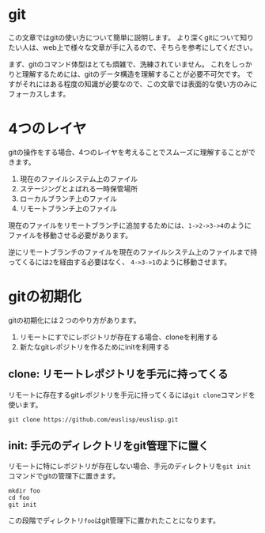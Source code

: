 # git
この文章ではgitの使い方について簡単に説明します。
より深くgitについて知りたい人は、web上で様々な文章が手に入るので、そちらを参考にしてください。

まず、gitのコマンド体型はとても煩雑で、洗練されていません。
これをしっかりと理解するためには、gitのデータ構造を理解することが必要不可欠です。
ですがそれにはある程度の知識が必要なので、この文章では表面的な使い方のみにフォーカスします。

# 4つのレイヤ
gitの操作をする場合、4つのレイヤを考えることでスムーズに理解することができます。

1. 現在のファイルシステム上のファイル
2. ステージングとよばれる一時保管場所
3. ローカルブランチ上のファイル
4. リモートブランチ上のファイル

現在のファイルをリモートブランチに追加するためには、`1->2->3->4`のようにファイルを移動させる必要があります。

逆にリモートブランチのファイルを現在のファイルシステム上のファイルまで持ってくるには`2`を経由する必要はなく、
`4->3->1`のように移動させます。

# gitの初期化
gitの初期化には２つのやり方があります。

1. リモートにすでにレポジトリが存在する場合、cloneを利用する
2. 新たなgitレポジトリを作るためにinitを利用する

## clone: リモートレポジトリを手元に持ってくる
リモートに存在するgitレポジトリを手元に持ってくるには`git clone`コマンドを使います。
```
git clone https://github.com/euslisp/euslisp.git
```

## init: 手元のディレクトリをgit管理下に置く
リモートに特にレポジトリが存在しない場合、手元のディレクトリを`git init`コマンドでgitの管理下に置きます。
```
mkdir foo
cd foo
git init
```

この段階でディレクトリ`foo`はgit管理下に置かれたことになります。
